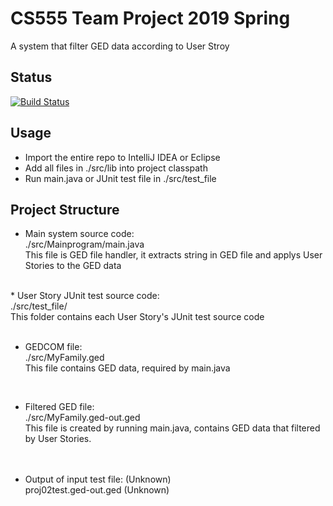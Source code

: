 # CS555 Team Project 2019 Spring

A system that filter GED data according to User Stroy

## Status

[![Build Status](https://travis-ci.org/Shih-Hao-Lo/cs555teamproj2019spring.svg?branch=master)](https://travis-ci.org/Shih-Hao-Lo/cs555teamproj2019spring)

## Usage

* Import the entire repo to IntelliJ IDEA or Eclipse
* Add all files in ./src/lib into project classpath
* Run main.java or JUnit test file in ./src/test_file

## Project Structure

* Main system source code: <br>
  ./src/Mainprogram/main.java <br>
  This file is GED file handler, it extracts string in GED file and applys User Stories to the GED data <br>
 <br>
* User Story JUnit test source code: <br>
  ./src/test_file/ <br>
  This folder contains each User Story's JUnit test source code <br>
<br>

* GEDCOM file:<br>
  ./src/MyFamily.ged <br>
  This file contains GED data, required by main.java <br>
<br>

* Filtered GED file: <br>
  ./src/MyFamily.ged-out.ged <br>
  This file is created by running main.java, contains GED data that filtered by User Stories. <br>
  <br>
  <br>
  
* Output of input test file: (Unknown) <br>
  proj02test.ged-out.ged  (Unknown) <br>

